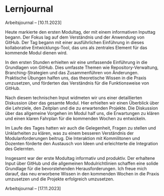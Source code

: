 # Lernjournal

Arbeitsjournal – [10.11.2023]

Heute markierte den ersten Modultag, der mit einem informativen Inputtag begann. Der Fokus lag auf dem Verständnis und der Anwendung von GitHub. Der Tag begann mit einer ausführlichen Einführung in dieses kollaborative Entwicklungs-Tool, das uns als zentrales Element für das kommende Modul dienen wird.

In den ersten Stunden erhielten wir eine umfassende Einführung in die Grundlagen von GitHub. Dies umfasste Themen wie Repository-Verwaltung, Branching-Strategien und das Zusammenführen von Änderungen. Praktische Übungen halfen uns, das theoretische Wissen in die Praxis umzusetzen, und förderten das Verständnis für die Funktionsweise von GitHub.

Nach diesem technischen Input widmeten wir uns einer detaillierten Diskussion über das gesamte Modul. Hier erhielten wir einen Überblick über die Lehrziele, den Zeitplan und die zu erwartenden Projekte. Die Diskussion über das allgemeine Vorgehen im Modul half uns, die Erwartungen zu klären und einen klaren Fahrplan für die kommenden Wochen zu entwickeln.

Im Laufe des Tages hatten wir auch die Gelegenheit, Fragen zu stellen und Unklarheiten zu klären, was zu einem besseren Verständnis der Modulanforderungen beitrug. Die Interaktion mit Kommilitonen und Dozenten förderte den Austausch von Ideen und erleichterte die Integration des Gelernten.

Insgesamt war der erste Modultag informativ und produktiv. Der erhaltene Input über GitHub und die allgemeinen Modulrichtlinien schaffen eine solide Grundlage für die bevorstehenden Herausforderungen. Ich freue mich darauf, das neu erworbene Wissen in den kommenden Wochen in die Praxis umzusetzen und die Projekte erfolgreich umzusetzen.


Arbeitsjournal – [17.11.2023]
